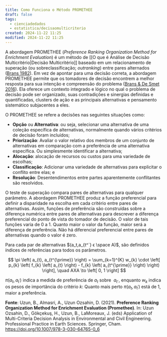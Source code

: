 ```yaml
---
title: Como Funciona o Método PROMETHEE
draft: false
tags:
  - cienciadedados
  - estatistica/decisaomulticriterio
created: 2024-11-22 11:25
modified: 2024-11-22 11:25
---
```

A abordagem PROMETHEE (*Preference Ranking Organization Method for Enrichment Evaluation*) é um método de [[O que é Análise de Decisão Multicritério|Decisão Multicritério]] baseado em um relacionamento de superação (ou sobreclassificação; *outranking*) entre pares alternados ([Brans 1982](https://scholar.google.com/scholar?&q=J.P.%20Brans.%20L%E2%80%99ing%C3%A9ni%C3%A8rie%20de%20la%20d%C3%A9cision%3B%20Elaboration%20d%E2%80%99instruments%20d%E2%80%99aide%20%C3%A0%20la%20d%C3%A9cision.%20La%20m%C3%A9thode%20PROMETHEE.%20In%20R.%20Nadeau%20and%20M.%20Landry%2C%20editors%2C%20L%E2%80%99aide%20%C3%A0%20la%20d%C3%A9cision%3A%20Nature%2C%20Instruments%20et%20Perspectives%20d%E2%80%99Avenir%2C%20pages%20183%E2%80%93213%2C%20Qu%C3%A9bec%2C%20Canada%2C%201982.%20Presses%20de%20l%E2%80%99Universit%C3%A9%20Laval.)). Em vez de apontar para uma decisão correta, a abordagem PROMETHEE permite que os tomadores de decisão encontrem a melhor resposta para sua intenção e compreensão do problema ([Brans & De Smet 2016](https://link.springer.com/chapter/10.1007/978-1-4939-3094-4_6)). Ela oferece um contexto integrado e lógico no qual o problema de decisão pode ser organizado, suas contradições e sinergias definidas e quantificadas, clusters de ação e as principais alternativas e pensamento sistemático subjacentes a eles. 

O PROMETHEE se refere a decisões nas seguintes situações como:
- **Opção** ou **Alternativa**: ou seja, selecionar uma alternativa de uma coleção específica de alternativas, normalmente quando vários critérios de decisão foram incluídos; 
- **Priorização**: Avaliar o valor relativo dos membros de um conjunto de alternativas em comparação com a preferência de uma alternativa específica. Ou simplesmente identificar a alternativa;
- **Alocação**: alocação de recursos ou custos para uma variedade de escolhas;
- **Classificação**: Adicionar uma variedade de alternativas para explicitar o conflito entre elas; e 
- **Resolução**: Desentendimentos entre partes aparentemente conflitantes são resolvidos.

O teste de superação compara pares de alternativas para qualquer parâmetro. A abordagem PROMETHEE produz a função preferencial para definir a disparidade na escolha em cada critério entre pares de alternativas. Assim, funções de preferência são construídas sobre a diferença numérica entre pares de alternativas para descrever a diferença preferencial do ponto de vista do tomador de decisão. O valor de tais funções varia de 0 a 1. Quanto maior o valor da função, maior será a diferença de preferência. Não há diferencial preferencial entre pares de alternativas quando o valor é zero.

Para cada par de alternativas $(a_t,a_{t^´} ϵ \space A)$, são definidos índices de referências para todos os parâmetros.

$$
\pi \left( a_{t}, a_{t^{\prime}} \right) = \sum_{k=1}^{K} w_{k} \cdot \left[ p_{k} \left( f_{k} \left( a_{t} \right) - f_{k} \left( a_{t^{\prime}} \right) \right) \right], \quad AXA \to \left[ 0, 1 \right]
$$

 $\pi \left( {a_{t} ,a_{{t^{\prime}}} } \right)$ indica a medida de preferência de $a_t$ sobre  $a_{t´}$, enquanto $w_{k}$ indica os pesos de importância do critério $k$: Quanto mais perto $\pi \left( {a_{t} ,a_{{t^{\prime}}} } \right)$ está de 1, maior a preferência.

**Fonte**: Uzun, B., Almasri, A., Uzun Ozsahin, D. (2021). **Preference Ranking Organization Method for Enrichment Evaluation (Promethee)**. In: Uzun Ozsahin, D., Gökçekuş, H., Uzun, B., LaMoreaux, J. (eds) Application of Multi-Criteria Decision Analysis in Environmental and Civil Engineering. Professional Practice in Earth Sciences. Springer, Cham. https://doi.org/10.1007/978-3-030-64765-0_6